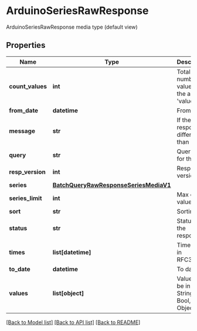 # ArduinoSeriesRawResponse

ArduinoSeriesRawResponse media type (default view)
## Properties
Name | Type | Description | Notes
------------ | ------------- | ------------- | -------------
**count_values** | **int** | Total number of values in the array &#39;values&#39; | 
**from_date** | **datetime** | From date | 
**message** | **str** | If the response is different than &#39;ok&#39; | [optional] [default to '']
**query** | **str** | Query of for the data | 
**resp_version** | **int** | Response version | 
**series** | [**BatchQueryRawResponseSeriesMediaV1**](BatchQueryRawResponseSeriesMediaV1.md) |  | 
**series_limit** | **int** | Max of values | [optional] 
**sort** | **str** | Sorting | 
**status** | **str** | Status of the response | 
**times** | **list[datetime]** | Timestamp in RFC3339 | 
**to_date** | **datetime** | To date | 
**values** | **list[object]** | Values can be in Float, String, Bool, Object | 

[[Back to Model list]](../README.md#documentation-for-models) [[Back to API list]](../README.md#documentation-for-api-endpoints) [[Back to README]](../README.md)


